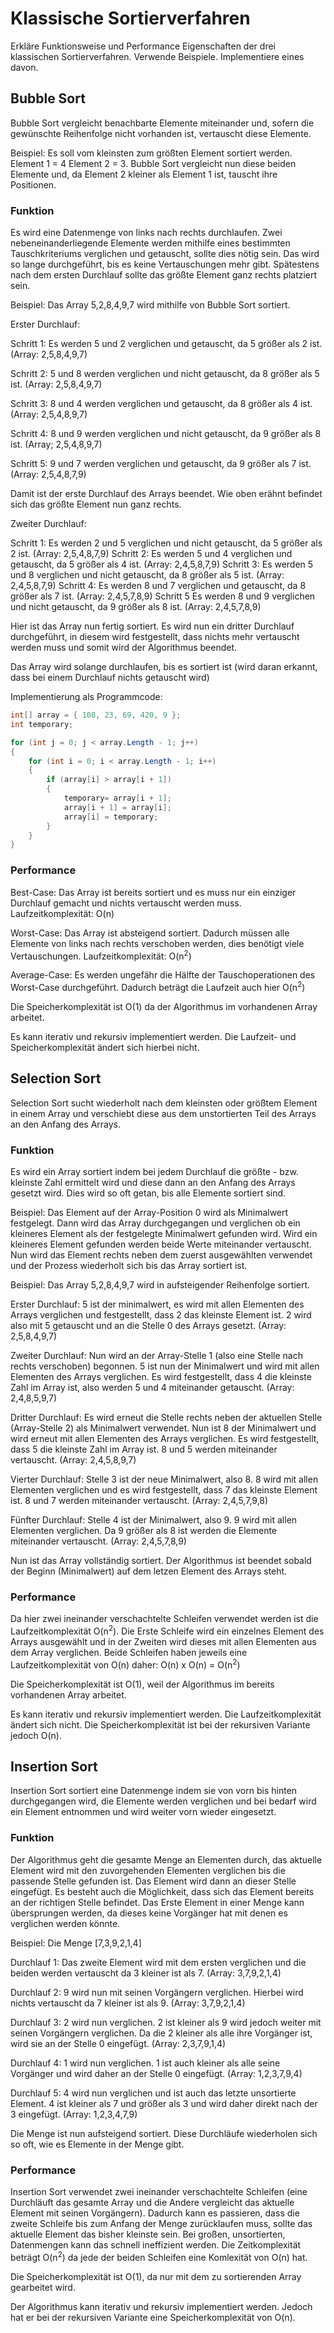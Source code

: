 # Klassische Sortierverfahren

Erkläre Funktionsweise und Performance Eigenschaften der drei klassischen Sortierverfahren. Verwende Beispiele. Implementiere eines davon.

## Bubble Sort
Bubble Sort vergleicht benachbarte Elemente miteinander und, sofern die gewünschte Reihenfolge nicht vorhanden ist, vertauscht diese Elemente.

Beispiel: Es soll vom kleinsten zum größten Element sortiert werden. Element 1 = 4 Element 2 = 3. Bubble Sort vergleicht nun diese beiden Elemente und, da Element 2 kleiner als Element 1 ist, tauscht ihre Positionen.

### Funktion

Es wird eine Datenmenge von links nach rechts durchlaufen. Zwei nebeneinanderliegende Elemente werden mithilfe eines bestimmten Tauschkriteriums verglichen und getauscht, sollte dies nötig sein. Das wird so lange durchgeführt, bis es keine Vertauschungen mehr gibt. Spätestens nach dem ersten Durchlauf sollte das größte Element ganz rechts platziert sein.

Beispiel: Das Array 5,2,8,4,9,7 wird mithilfe von Bubble Sort sortiert.

Erster Durchlauf:

Schritt 1: Es werden 5 und 2 verglichen und getauscht, da 5 größer als 2 ist. (Array: 2,5,8,4,9,7)

Schritt 2: 5 und 8 werden verglichen und nicht getauscht, da 8 größer als 5 ist. (Array: 2,5,8,4,9,7)

Schritt 3: 8 und 4 werden verglichen und getauscht, da 8 größer als 4 ist. (Array: 2,5,4,8,9,7)

Schritt 4: 8 und 9 werden verglichen und nicht getauscht, da 9 größer als 8 ist. (Array; 2,5,4,8,9,7)

Schritt 5: 9 und 7 werden verglichen und getauscht, da 9 größer als 7 ist. (Array: 2,5,4,8,7,9)

Damit ist der erste Durchlauf des Arrays beendet. Wie oben erähnt befindet sich das größte Element nun ganz rechts.

Zweiter Durchlauf:

Schritt 1: Es werden 2 und 5 verglichen und nicht getauscht, da 5 größer als 2 ist. (Array: 2,5,4,8,7,9)
Schritt 2: Es werden 5 und 4 verglichen und getauscht, da 5 größer als 4 ist. (Array: 2,4,5,8,7,9)
Schritt 3: Es werden 5 und 8 verglichen und nicht getauscht, da 8 größer als 5 ist. (Array: 2,4,5,8,7,9)
Schritt 4: Es werden 8 und 7 verglichen und getauscht, da 8 größer als 7 ist. (Array: 2,4,5,7,8,9)
Schritt 5 Es werden 8 und 9 verglichen und nicht getauscht, da 9 größer als 8 ist. (Array: 2,4,5,7,8,9)

Hier ist das Array nun fertig sortiert. Es wird nun ein dritter Durchlauf durchgeführt, in diesem wird festgestellt, dass nichts mehr vertauscht werden muss und somit wird der Algorithmus beendet.

Das Array wird solange durchlaufen, bis es sortiert ist (wird daran erkannt, dass bei einem Durchlauf nichts getauscht wird)

Implementierung als Programmcode:

```C#
int[] array = { 108, 23, 69, 420, 9 };
int temporary;

for (int j = 0; j < array.Length - 1; j++)
{
    for (int i = 0; i < array.Length - 1; i++)
    {
        if (array[i] > array[i + 1])
        {
            temporary= array[i + 1];
            array[i + 1] = array[i];
            array[i] = temporary;
        }
    }
}
```

### Performance

Best-Case: Das Array ist bereits sortiert und es muss nur ein einziger Durchlauf gemacht und nichts vertauscht werden muss. Laufzeitkomplexität: O(n)

Worst-Case: Das Array ist absteigend sortiert. Dadurch müssen alle Elemente von links nach rechts verschoben werden, dies benötigt viele Vertauschungen. Laufzeitkomplexität: O(n<sup>2</sup>)

Average-Case: Es werden ungefähr die Hälfte der Tauschoperationen des Worst-Case durchgeführt. Dadurch beträgt die Laufzeit auch hier O(n<sup>2</sup>)

Die Speicherkomplexität ist O(1) da der Algorithmus im vorhandenen Array arbeitet.

Es kann iterativ und rekursiv implementiert werden. Die Laufzeit- und Speicherkomplexität ändert sich hierbei nicht.

## Selection Sort
Selection Sort sucht wiederholt nach dem kleinsten oder größtem Element in einem Array und verschiebt diese aus dem unstortierten Teil des Arrays an den Anfang des Arrays.

### Funktion

Es wird ein Array sortiert indem bei jedem Durchlauf die größte - bzw. kleinste Zahl ermittelt wird und diese dann an den Anfang des Arrays gesetzt wird. Dies wird so oft getan, bis alle Elemente sortiert sind.

Beispiel: Das Element auf der Array-Position 0 wird als Minimalwert festgelegt. Dann wird das Array durchgegangen und verglichen ob ein kleineres Element als der festgelegte Minimalwert gefunden wird. Wird ein kleineres Element gefunden werden beide Werte miteinander vertauscht. Nun wird das Element rechts neben dem zuerst ausgewählten verwendet und der Prozess wiederholt sich bis das Array sortiert ist.

Beispiel: Das Array 5,2,8,4,9,7 wird in aufsteigender Reihenfolge sortiert.

Erster Durchlauf: 5 ist der minimalwert, es wird mit allen Elementen des Arrays verglichen und festgestellt, dass 2 das kleinste Element ist. 2 wird also mit 5 getauscht und an die Stelle 0 des Arrays gesetzt. (Array: 2,5,8,4,9,7)

Zweiter Durchlauf: Nun wird an der Array-Stelle 1 (also eine Stelle nach rechts verschoben) begonnen. 5 ist nun der Minimalwert und wird mit allen Elementen des Arrays verglichen. Es wird festgestellt, dass 4 die kleinste Zahl im Array ist, also werden 5 und 4 miteinander getauscht. (Array: 2,4,8,5,9,7)

Dritter Durchlauf: Es wird erneut die Stelle rechts neben der aktuellen Stelle (Array-Stelle 2) als Minimalwert verwendet. Nun ist 8 der Minimalwert und wird erneut mit allen Elementen des Arrays verglichen. Es wird festgestellt, dass 5 die kleinste Zahl im Array ist. 8 und 5 werden miteinander vertauscht. (Array: 2,4,5,8,9,7)

Vierter Durchlauf: Stelle 3 ist der neue Minimalwert, also 8. 8 wird mit allen Elementen verglichen und es wird festgestellt, dass 7 das kleinste Element ist. 8 und 7 werden miteinander vertauscht. (Array: 2,4,5,7,9,8)

Fünfter Durchlauf: Stelle 4 ist der Minimalwert, also 9. 9 wird mit allen Elementen verglichen. Da 9 größer als 8 ist werden die Elemente miteinander vertauscht. (Array: 2,4,5,7,8,9)

Nun ist das Array vollständig sortiert. Der Algorithmus ist beendet sobald der Beginn (Minimalwert) auf dem letzen Element des Arrays steht.

### Performance

Da hier zwei ineinander verschachtelte Schleifen verwendet werden ist die Laufzeitkomplexität O(n<sup>2</sup>). Die Erste Schleife wird ein einzelnes Element des Arrays ausgewählt und in der Zweiten wird dieses mit allen Elementen aus dem Array verglichen. Beide Schleifen haben jeweils eine Laufzeitkomplexität von O(n) daher: O(n) x O(n) = O(n<sup>2</sup>)

Die Speicherkomplexität ist O(1), weil der Algorithmus im bereits vorhandenen Array arbeitet.

Es kann iterativ und rekursiv implementiert werden. Die Laufzeitkomplexität ändert sich nicht. Die Speicherkomplexität ist bei der rekursiven Variante jedoch O(n).

## Insertion Sort

Insertion Sort sortiert eine Datenmenge indem sie von vorn bis hinten durchgegangen wird, die Elemente werden verglichen und bei bedarf wird ein Element entnommen und wird weiter vorn wieder eingesetzt.

### Funktion

Der Algorithmus geht die gesamte Menge an Elementen durch, das aktuelle Element wird mit den zuvorgehenden Elementen verglichen bis die passende Stelle gefunden ist. Das Element wird dann an dieser Stelle eingefügt. Es besteht auch die Möglichkeit, dass sich das Element bereits an der richtigen Stelle befindet. Das Erste Element in einer Menge kann übersprungen werden, da dieses keine Vorgänger hat mit denen es verglichen werden könnte.

Beispiel: Die Menge [7,3,9,2,1,4]

Durchlauf 1: Das zweite Element wird mit dem ersten verglichen und die beiden werden vertauscht da 3 kleiner ist als 7. (Array: 3,7,9,2,1,4)

Durchlauf 2: 9 wird nun mit seinen Vorgängern verglichen. Hierbei wird nichts vertauscht da 7 kleiner ist als 9. (Array: 3,7,9,2,1,4)

Durchlauf 3: 2 wird nun verglichen. 2 ist kleiner als 9 wird jedoch weiter mit seinen Vorgängern verglichen. Da die 2 kleiner als alle ihre Vorgänger ist, wird sie an der Stelle 0 eingefügt. (Array: 2,3,7,9,1,4)

Durchlauf 4: 1 wird nun verglichen. 1 ist auch kleiner als alle seine Vorgänger und wird daher an der Stelle 0 eingefügt. (Array: 1,2,3,7,9,4)

Durchlauf 5: 4 wird nun verglichen und ist auch das letzte unsortierte Element. 4 ist kleiner als 7 und größer als 3 und wird daher direkt nach der 3 eingefügt. (Array: 1,2,3,4,7,9)

Die Menge ist nun aufsteigend sortiert. Diese Durchläufe wiederholen sich so oft, wie es Elemente in der Menge gibt.

### Performance

Insertion Sort verwendet zwei ineinander verschachtelte Schleifen (eine Durchläuft das gesamte Array und die Andere vergleicht das aktuelle Element mit seinen Vorgängern). Dadurch kann es passieren, dass die zweite Schleife bis zum Anfang der Menge zurücklaufen muss, sollte das aktuelle Element das bisher kleinste sein. Bei großen, unsortierten, Datenmengen kann das schnell ineffizient werden. Die Zeitkomplexität beträgt O(n<sup>2</sup>) da jede der beiden Schleifen eine Komlexität von O(n) hat.

Die Speicherkomplexität ist O(1), da nur mit dem zu sortierenden Array gearbeitet wird.

Der Algorithmus kann iterativ und rekursiv implementiert werden. Jedoch hat er bei der rekursiven Variante eine Speicherkomplexität von O(n).